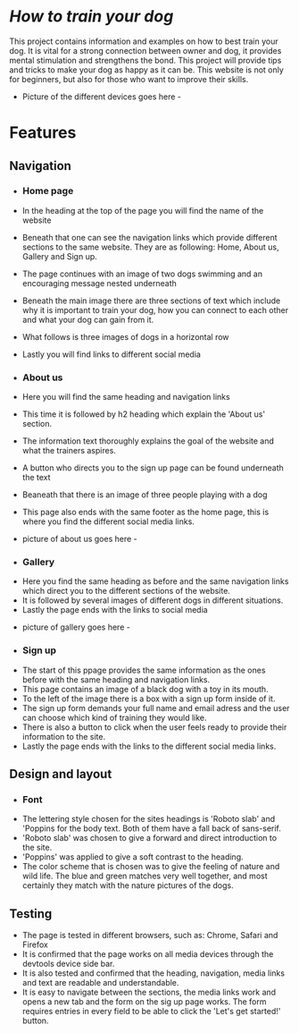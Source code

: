 # **_How to train your dog_**

This project contains information and examples on how to best train your dog. It is vital for a strong connection between owner and dog, it provides mental stimulation and strengthens the bond. This project will provide tips and tricks to make your dog as happy as it can be. This website is not only for beginners, but also for those who want to improve their skills.

- Picture of the different devices goes here -

# Features

## Navigation

* ### Home page 
* In the heading at the top of the page you will find the name of the website
* Beneath that one can see the navigation links which provide different sections to the same website. They are as following: Home, About us, Gallery and Sign up.
* The page continues with an image of two dogs swimming and an encouraging message nested underneath
* Beneath the main image there are three sections of text which include why it is important to train your dog, how you can connect to each other and what your dog can gain from it.
* What follows is three images of dogs in a horizontal row 
* Lastly you will find links to different social media

* ### About us
* Here you will find the same heading and navigation links
* This time it is followed by h2 heading which explain the 'About us' section.
* The information text thoroughly explains the goal of the website and what the trainers aspires.
* A button who directs you to the sign up page can be found underneath the text
* Beaneath that there is an image of three people playing with a dog
* This page also ends with the same footer as the home page, this is where you find the different social media links.

- picture of about us goes here -

* ### Gallery
* Here you find the same heading as before and the same navigation links which direct you to the different sections of the website.
* It is followed by several images of different dogs in different situations. 
* Lastly the page ends with the links to social media

- picture of gallery goes here -

* ### Sign up
* The start of this ppage provides the same information as the ones before with the same heading and navigation links.
* This page contains an image of a black dog with a toy in its mouth.
* To the left of the image there is a box with a sign up form inside of it.
* The sign up form demands your full name and email adress and the user can choose which kind of training they would like.
* There is also a button to click when the user feels ready to provide their information to the site.
* Lastly the page ends with the links to the different social media links.

## Design and layout

* ### Font
* The lettering style chosen for the sites headings is 'Roboto slab' and 'Poppins for the body text. Both of them have a fall back of sans-serif.
* 'Roboto slab' was chosen to give a forward and direct introduction to the site.
* 'Poppins' was applied to give a soft contrast to the heading.
* The color scheme that is chosen was to give the feeling of nature and wild life. The blue and green matches very well together, and most certainly they match with the nature pictures of the dogs.

## Testing

* The page is tested in different browsers, such as: Chrome, Safari and Firefox
* It is confirmed that the page works on all media devices through the devtools device side bar.
* It is also tested and confirmed that the heading, navigation, media links and text are readable and understandable.
* It is easy to navigate between the sections, the media links work and opens a new tab and the form on the sig up page works. The form requires entries in every field to be able to click the 'Let's get started!' button.

